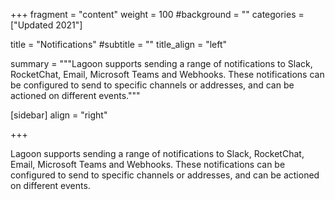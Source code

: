 +++
fragment = "content"
weight = 100
#background = ""
categories = ["Updated 2021"]

title = "Notifications"
#subtitle = ""
title_align = "left"

summary = """Lagoon supports sending a range of notifications to Slack, RocketChat, Email, Microsoft Teams and Webhooks. These notifications can be configured to send to specific channels or addresses, and can be actioned on different events."""

[sidebar]
  align = "right"

+++

Lagoon supports sending a range of notifications to Slack, RocketChat, Email, Microsoft Teams and Webhooks. These notifications can be configured to send to specific channels or addresses, and can be actioned on different events.